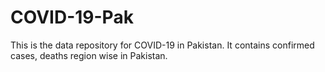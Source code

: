 # COVID-19-Pak
This is the data repository for COVID-19 in Pakistan. It contains confirmed cases, deaths region wise in Pakistan.
